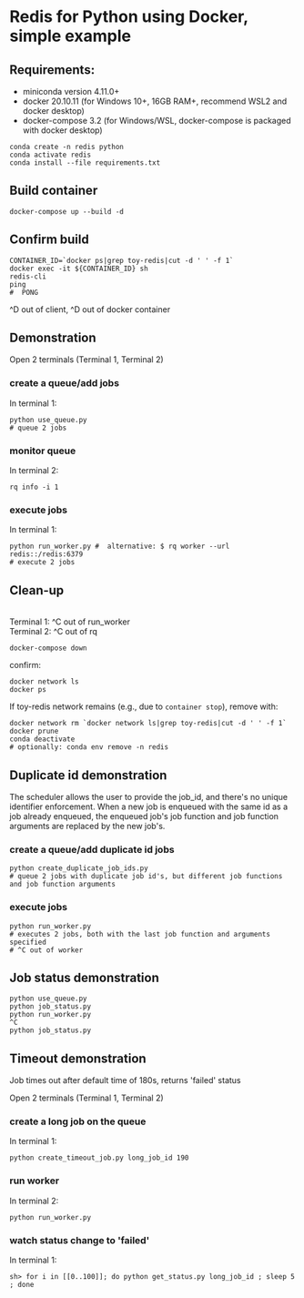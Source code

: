 # Redis for Python using Docker, simple example

## Requirements:
 -  miniconda version 4.11.0+
 -  docker 20.10.11 (for Windows 10+, 16GB RAM+, recommend WSL2 and docker desktop)
 -  docker-compose 3.2 (for Windows/WSL, docker-compose is packaged with docker desktop)
```
conda create -n redis python
conda activate redis
conda install --file requirements.txt
```
## Build container
```
docker-compose up --build -d
```

## Confirm build
```
CONTAINER_ID=`docker ps|grep toy-redis|cut -d ' ' -f 1`
docker exec -it ${CONTAINER_ID} sh
redis-cli
ping
#  PONG
```
^D out of client, ^D out of docker container

## Demonstration

Open 2 terminals (Terminal 1, Terminal 2)

###  create a queue/add jobs
In terminal 1:
```
python use_queue.py
# queue 2 jobs
```
### monitor queue
In terminal 2:
```
rq info -i 1
```
### execute jobs
In terminal 1:
```
python run_worker.py #  alternative: $ rq worker --url redis::/redis:6379
# execute 2 jobs
```
## Clean-up

<br>Terminal 1: ^C out of run_worker
<br>Terminal 2: ^C out of rq

```
docker-compose down
```
confirm:
```
docker network ls
docker ps
```
If toy-redis network remains (e.g., due to `container stop`), remove with:
```
docker network rm `docker network ls|grep toy-redis|cut -d ' ' -f 1`
docker prune
conda deactivate 
# optionally: conda env remove -n redis
```

## Duplicate id demonstration

The scheduler allows the user to provide the job_id, and there's no
unique identifier enforcement. When a new job is enqueued with the
same id as a job already enqueued, the enqueued job's job function and
job function arguments are replaced by the new job's.

### create a queue/add duplicate id jobs
```
python create_duplicate_job_ids.py
# queue 2 jobs with duplicate job id's, but different job functions and job function arguments
```
### execute jobs
```
python run_worker.py 
# executes 2 jobs, both with the last job function and arguments specified
# ^C out of worker
```

## Job status demonstration

```
python use_queue.py
python job_status.py
python run_worker.py
^C
python job_status.py

```
## Timeout demonstration

Job times out after default time of 180s, returns 'failed' status

Open 2 terminals (Terminal 1, Terminal 2)

### create a long job on the queue
In terminal 1:
```
python create_timeout_job.py long_job_id 190
```

### run worker
In terminal 2:
```
python run_worker.py
```

### watch status change to 'failed'
In terminal 1:
```
sh> for i in [[0..100]]; do python get_status.py long_job_id ; sleep 5 ; done
```
